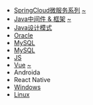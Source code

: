 * [SpringCloud微服务系列][cloudHtml]  [~][cloudMd]
* [Java中间件 & 框架][javaHtml]       [~][javaMd]
* [Java设计模式][mode]           
* [Oracle][oracle]
* [MySQL][mysql]
* [MySQL][mysql-dcl]
* [JS][js]
* [Vue][vueHtml]                      [~][vueMd]
* Androida
* React Native
* [Windows][win]
* [Linux][linux]

[cloudHtml]: https://fgq233.github.io/html/blog?key=cloud
[cloudMd]: https://fgq233.github.io/md/index/cloud
[javaHtml]: https://fgq233.github.io/html/blog?key=java
[javaMd]: https://fgq233.github.io/md/index/java
[js]: https://fgq233.github.io/md/index/js
[oracle]: https://fgq233.github.io/md/index/oracle
[mysql]: https://fgq233.github.io/md/index/mysql
[win]: https://fgq233.github.io/md/index/win
[linux]: https://fgq233.github.io/md/index/linux
[mode]: https://fgq233.github.io/md/index/mode
[vueHtml]: https://fgq233.github.io/html/blog?key=vue
[vueMd]: https://fgq233.github.io/md/index/vue
[mysql-dcl]:https://fgq233.github.io/md/index/mysql
